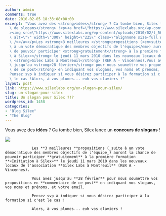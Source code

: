 ```yaml
---
author: admin
comments: true
date: 2010-02-05 18:33:08+00:00
excerpt: "Vous avez des <strong>idées</strong> ? Ca tombe bien, Silex lance un <strong>concours\
  \ de slogans</strong> !<p><a href=\"https://www.silexlabs.org/wp-content/uploads/2010/02/l_500_375_AF40E722-52A9-4C04-B6A6-EF65ACC740FE.jpeg\"\
  ><img src=\"https://www.silexlabs.org/wp-content/uploads/2010/02/l_500_375_AF40E722-52A9-4C04-B6A6-EF65ACC740FE.jpeg\"\
  \ alt=\"\" width=\"300\" height=\"225\" class=\"alignnone size-full wp-image-364\"\
  \ /></a></p>Les <strong>3 meilleures </strong>propositions (<em>suite\
  \ à un vote démocratique des membres objectifs de l'équipe</em>) auront la chance\
  \ de pouvoir participer <strong>gratuitement</strong> à la première formation <strong>«Initiation\
  \ à Silex»</strong> le jeudi 11 mars 2010 dans les nouveaux locaux de l'association\
  \ <strong>Silex Labs à Montreuil</strong> (RER A - Vincennes).Vous avez\
  \ jusqu'au <strong>28 février</strong> pour nous soumettre vos propositions en <strong>commentaire\
  \ de ce post</strong> en indiquant vos slogans, vos noms et prénoms, et votre email.\
  Pensez svp à indiquer si vous désirez participer à la formation si c'est\
  \ le cas !Alors, à vos plumes... euh vos claviers !"
layout: post
link: https://www.silexlabs.org/un-slogan-pour-silex/
slug: un-slogan-pour-silex
title: Un slogan pour Silex ?!?
wordpress_id: 1458
categories:
- "Blog Silex"
- "The Blog"
---
```


Vous avez des **idées** ? Ca tombe bien, Silex lance un **concours de slogans** !


[![](https://www.silexlabs.org/wp-content/uploads/2010/02/l_500_375_AF40E722-52A9-4C04-B6A6-EF65ACC740FE.jpeg)](https://www.silexlabs.org/wp-content/uploads/2010/02/l_500_375_AF40E722-52A9-4C04-B6A6-EF65ACC740FE.jpeg)


				Les **3 meilleures **propositions (_suite à un vote démocratique des membres objectifs de l'équipe_) auront la chance de pouvoir participer **gratuitement** à la première formation **«Initiation à Silex»** le jeudi 11 mars 2010 dans les nouveaux locaux de l'association **Silex Labs à Montreuil** (RER A - Vincennes).

				Vous avez jusqu'au **28 février** pour nous soumettre vos propositions en **commentaire de ce post** en indiquant vos slogans, vos noms et prénoms, et votre email.

				Pensez svp à indiquer si vous désirez participer à la formation si c'est le cas !

				Alors, à vos plumes... euh vos claviers !
